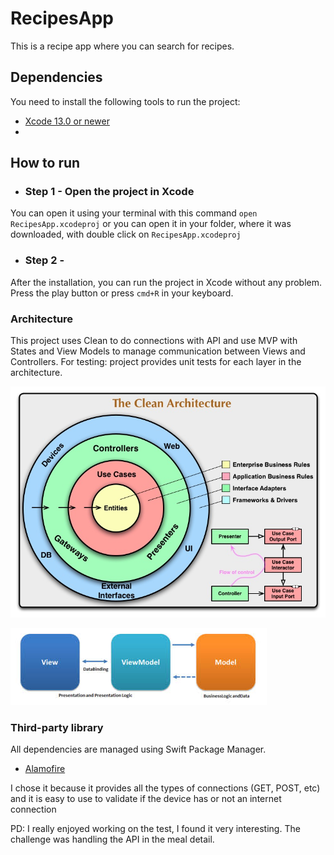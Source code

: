 # RecipesApp
This is a recipe app where you can search for recipes.
## Dependencies
You need to install the following tools to run the project:
- [Xcode 13.0 or newer](https://developer.apple.com/download)
- 
## How to run
- ### Step 1 - Open the project in Xcode
You can open it using your terminal with this command `open RecipesApp.xcodeproj` or you can open it in your folder, where it was downloaded, with double click on `RecipesApp.xcodeproj`
- ### Step 2 -
After the installation, you can run the project in Xcode without any problem. Press the play button or press `cmd+R` in your keyboard.

### Architecture
This project uses Clean to do connections with API and use MVP with States and View Models to manage communication between Views and Controllers. For testing: project provides unit tests for each layer in the architecture.

![Clean](./Documentation/Images/clean.jpeg)

![MVVM](./Documentation/Images/mvvm.jpeg)

### Third-party library
All dependencies are managed using Swift Package Manager.

- [Alamofire](https://github.com/Alamofire/Alamofire)

I chose it because it provides all the types of connections (GET, POST, etc) and it is easy to use to validate if the device has or not an internet connection

PD: I really enjoyed working on the test, I found it very interesting. The challenge was handling the API in the meal detail.
